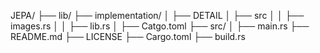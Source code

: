 JEPA/
├── lib/
├── implementation/
│   ├── DETAIL
│   ├── src
│   │   ├── images.rs
│   │   ├── lib.rs
│   ├── Catgo.toml
├── src/
│   ├── main.rs
├── README.md
├── LICENSE
├── Cargo.toml
├── build.rs

